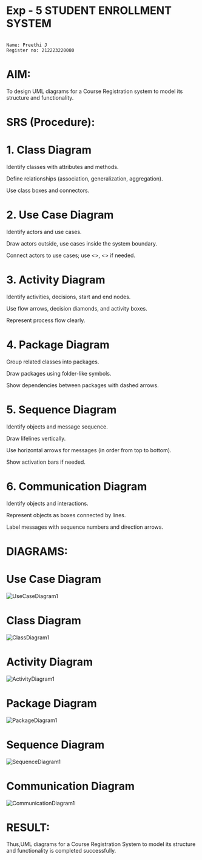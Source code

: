 # Exp - 5 STUDENT ENROLLMENT SYSTEM
```

Name: Preethi J
Register no: 212223220080
```

# AIM:
To design UML diagrams for a Course Registration system to model its structure and functionality.


# SRS (Procedure):
# 1. Class Diagram
Identify classes with attributes and methods.

Define relationships (association, generalization, aggregation).

Use class boxes and connectors.

# 2. Use Case Diagram
Identify actors and use cases.

Draw actors outside, use cases inside the system boundary.

Connect actors to use cases; use <<include>>, <<extend>> if needed.

# 3. Activity Diagram
Identify activities, decisions, start and end nodes.

Use flow arrows, decision diamonds, and activity boxes.

Represent process flow clearly.

# 4. Package Diagram
Group related classes into packages.

Draw packages using folder-like symbols.

Show dependencies between packages with dashed arrows.

# 5. Sequence Diagram
Identify objects and message sequence.

Draw lifelines vertically.

Use horizontal arrows for messages (in order from top to bottom).

Show activation bars if needed.

# 6. Communication Diagram
Identify objects and interactions.

Represent objects as boxes connected by lines.

Label messages with sequence numbers and direction arrows.


# DIAGRAMS:
# Use Case Diagram
![UseCaseDiagram1](https://github.com/user-attachments/assets/490408e2-e799-47ae-9224-9a1012a02f71)

# Class Diagram
![ClassDiagram1](https://github.com/user-attachments/assets/063b7fef-5491-416b-8f22-791a3f071856)

# Activity Diagram
![ActivityDiagram1](https://github.com/user-attachments/assets/25c59a93-19dc-4d98-a381-7fc672aa98fe)

# Package Diagram
![PackageDiagram1](https://github.com/user-attachments/assets/c64f6aa9-134a-49a7-b18f-b0e235fa73d8)

# Sequence Diagram
![SequenceDiagram1](https://github.com/user-attachments/assets/a36b601f-92ce-46e1-8ffa-773c96b4cfff)

# Communication Diagram
![CommunicationDiagram1](https://github.com/user-attachments/assets/c8561fd7-0aa5-4bee-ad26-7ba4252429f2)


# RESULT:
Thus,UML diagrams for a Course Registration System to model its structure and functionality is completed successfully.
